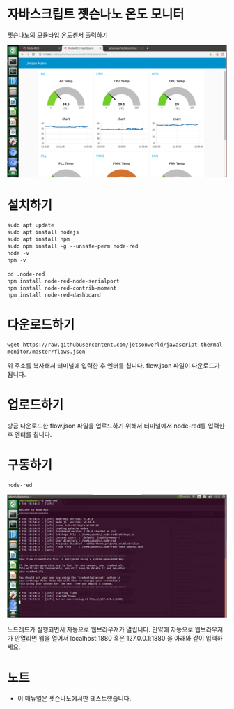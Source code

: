 # 자바스크립트 젯슨나노 온도 모니터

젯슨나노의 모듈타입 온도센서 출력하기

<img src="./javascript_temp_monitor.png" alt="Screenshot" title="Screenshot">

# 설치하기
```
sudo apt update
sudo apt install nodejs
sudo apt install npm
sudo npm install -g --unsafe-perm node-red
node -v
npm -v

cd .node-red
npm install node-red-node-serialport
npm install node-red-contrib-moment
npm install node-red-dashboard

```

# 다운로드하기
```
wget https://raw.githubusercontent.com/jetsonworld/javascript-thermal-monitor/master/flows.json
```
위 주소를 복사해서 터미널에 입력한 후 엔터를 칩니다. flow.json 파일이 다운로드가 됩니다.


# 업로드하기

방금 다운로드한 flow.json 파일을 업로드하기 위해서 터미널에서 node-red를 입력한후 엔터를 칩니다.

# 구동하기
```
node-red
```

<img src="./01_node-red_log.png" alt="Screenshot" title="Screenshot">

 노드레드가 실행되면서 자동으로 웹브라우져가 열립니다. 
만약에 자동으로 웹브라우져가 안열리면 웹을 열어서
localhost:1880 혹은 127.0.0.1:1880 을 아래와 같이 
입력하세요.





# 노트
- 이 매뉴얼은 젯슨나노에서만 테스트했습니다.
